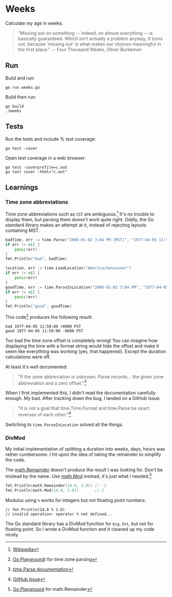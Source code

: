 # Weeks

Calculate my age in weeks.

> "Missing out on something -- indeed, on almost everything -- is basically guaranteed. Which isn’t actually a problem anyway, it turns out, because 'missing out' is what makes our choices meaningful in the first place."
> -- Four Thousand Weeks, Oliver Burkeman

## Run

Build and run:

```console
go run weeks.go
```

Build then run:

```console
go build
./weeks
```

## Tests

Run the tests and include % test coverage:

```console
go test -cover 
```

Open test coverage in a web browser:

```console
go test -coverprofile=c.out
go tool cover -html="c.out"
```

## Learnings

### Time zone abbreviations

Time zone abbreviations such as `CST` are ambiguous.[^1] It's no trouble to display them, but parsing them doesn't work quite right. Oddly, the Go standard library makes an attempt at it, instead of rejecting layouts containing MST.

```go
badTime, err := time.Parse("2006-01-02 3:04 PM (MST)", "1977-04-05 11:58 AM (PST)")
if err != nil {
    panic(err)
}
fmt.Println("bad", badTime)

location, err := time.LoadLocation("America/Vancouver")
if err != nil {
    panic(err)
}
goodTime, err := time.ParseInLocation("2006-01-02 3:04 PM", "1977-04-05 11:58 AM", location)
if err != nil {
    panic(err)
}
fmt.Println("good", goodTime)
```

This code[^2] produces the following result:

```
bad 1977-04-05 11:58:00 +0000 PST
good 1977-04-05 11:58:00 -0800 PST
```

Too bad the time zone offset is completely wrong! You can imagine how displaying the time with a format string would hide the offset and make it seem like everything was working (yes, that happened). Except the duration calculations were off.

At least it's well documented:

> "If the zone abbreviation is unknown, Parse records... the given zone abbreviation and a zero offset."[^3]

When I first implemented this, I didn't read the documentation carefully enough. My bad. After tracking down the bug, I landed on a GitHub Issue.

> "It is not a goal that time.Time.Format and time.Parse be exact reverses of each other."[^4]

Switching to `time.ParseInLocation` solved all the things.

[^1]: [Wikipedia](https://en.wikipedia.org/wiki/List_of_time_zone_abbreviations)
[^2]: [Go Playground](https://go.dev/play/p/8gQYa00Yv2o)) for time zone parsing
[^3]: [time.Parse documentation](https://pkg.go.dev/time#Parse)
[^4]: [GitHub Issue](https://github.com/golang/go/issues/24071)

### DivMod

My initial implementation of splitting a duration into weeks, days, hours was rather cumbersome. I hit upon the idea of taking the remainder to simplify the code.

The [math.Remainder](https://pkg.go.dev/math@go1.22.0#Remainder) doesn't produce the result I was looking for. Don't be mislead by the name. Use [math.Mod](https://pkg.go.dev/math@go1.22.0#Mod) instead, it's just what I needed.[^5]

```go
fmt.Println(math.Remainder(14.0, 3.0)) // -1
fmt.Println(math.Mod(14.0, 3.0))       // 2
```

Modulus using `%` works for integers but not floating point numbers.

```
// fmt.Println(14.0 % 3.0)
// invalid operation: operator % not defined...
```

The Go standard library has a DivMod function for `big.Int`, but not for floating point. So I wrote a DivMod function and it cleaned up my code nicely.

[^5]: [Go Playground](https://go.dev/play/p/5TdKuPK7hVl) for math.Remainder

